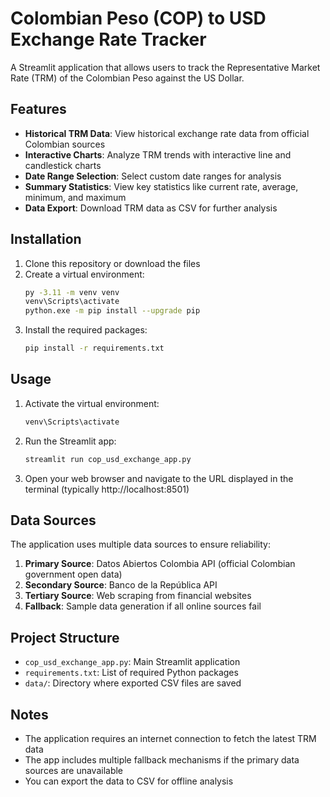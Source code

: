 # Colombian Peso (COP) to USD Exchange Rate Tracker

A Streamlit application that allows users to track the Representative Market Rate (TRM) of the Colombian Peso against the US Dollar.

## Features

- **Historical TRM Data**: View historical exchange rate data from official Colombian sources
- **Interactive Charts**: Analyze TRM trends with interactive line and candlestick charts
- **Date Range Selection**: Select custom date ranges for analysis
- **Summary Statistics**: View key statistics like current rate, average, minimum, and maximum
- **Data Export**: Download TRM data as CSV for further analysis

## Installation

1. Clone this repository or download the files
2. Create a virtual environment:
   ```bash
   py -3.11 -m venv venv
   venv\Scripts\activate
   python.exe -m pip install --upgrade pip
   ```
3. Install the required packages:
   ```bash
   pip install -r requirements.txt
   ```

## Usage

1. Activate the virtual environment:
   ```bash
   venv\Scripts\activate
   ```
2. Run the Streamlit app:
   ```bash
   streamlit run cop_usd_exchange_app.py
   ```
3. Open your web browser and navigate to the URL displayed in the terminal (typically http://localhost:8501)

## Data Sources

The application uses multiple data sources to ensure reliability:

1. **Primary Source**: Datos Abiertos Colombia API (official Colombian government open data)
2. **Secondary Source**: Banco de la República API
3. **Tertiary Source**: Web scraping from financial websites
4. **Fallback**: Sample data generation if all online sources fail

## Project Structure

- `cop_usd_exchange_app.py`: Main Streamlit application
- `requirements.txt`: List of required Python packages
- `data/`: Directory where exported CSV files are saved

## Notes

- The application requires an internet connection to fetch the latest TRM data
- The app includes multiple fallback mechanisms if the primary data sources are unavailable
- You can export the data to CSV for offline analysis